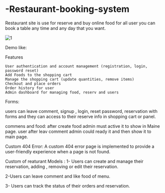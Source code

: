# -Restaurant-booking-system
Restaurant site is use for reserve and buy online food for all user you can book a table any time and any day that you want.

![1](https://github.com/zahramousavi930/-Restaurant-booking-system/assets/102755356/59e81f82-622a-4ebc-847a-39b23b07dcfb)


Demo like: 

Features

    User authentication and account management (registration, login, password reset)
    Add Foods to the shopping cart
    Manage the shopping cart (update quantities, remove items)
    Checkout and place orders
    Order history for user
    Admin dashboard for managing food, reserv and users



Forms:

users can leave comment, signup , login, reset password, reservation with forms and they can access to their reserve info in shopping cart or panel.


commens and food:
after create food admin must active it to show in Maine page.
user after leav comment admin could ready it and then show it to main page.



Custom 404 Error:
A custom 404 error page is implemented to provide a user-friendly experience when a page is not found.



Custom of reaturant Models :
1- Users can create and manage their reservation, adding , removing or edit their reservation.

2-Users can leave comment and like food of menu.

3- Users can track the status of their orders and reservation.
